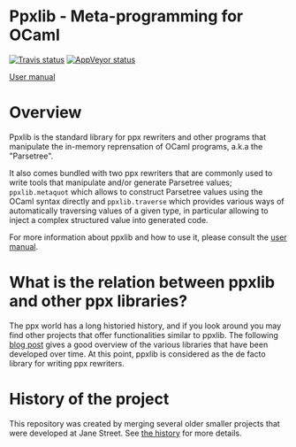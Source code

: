 # Ppxlib - Meta-programming for OCaml

[![Travis status][travis-img]][travis] [![AppVeyor status][appveyor-img]][appveyor]

[travis]:         https://travis-ci.org/ocaml-ppx/ppxlib
[travis-img]:     https://travis-ci.org/ocaml-ppx/ppxlib.svg?branch=master
[appveyor]:       https://ci.appveyor.com/project/diml/ppxlib/branch/master
[appveyor-img]:   https://ci.appveyor.com/api/projects/status/bogbsm33uvh083jx?svg=true

[User manual][man]

# Overview

Ppxlib is the standard library for ppx rewriters and other programs
that manipulate the in-memory reprensation of OCaml programs, a.k.a
the "Parsetree".

It also comes bundled with two ppx rewriters that are commonly used to
write tools that manipulate and/or generate Parsetree values;
`ppxlib.metaquot` which allows to construct Parsetree values using the
OCaml syntax directly and `ppxlib.traverse` which provides various
ways of automatically traversing values of a given type, in particular
allowing to inject a complex structured value into generated code.

For more information about ppxlib and how to use it, please consult the
[user manual][man].

# What is the relation between ppxlib and other ppx libraries?

The ppx world has a long historied history, and if you look around you
may find other projects that offer functionalities similar to
ppxlib. The following [blog post][future-of-ppx] gives a good overview
of the various libraries that have been developed over time. At this
point, ppxlib is considered as the de facto library for writing ppx
rewriters.

# History of the project

This repository was created by merging several older smaller projects
that were developed at Jane Street. See [the history](HISTORY.md) for
more details.

[man]:           http://ppxlib.readthedocs.io/
[future-of-ppx]: https://discuss.ocaml.org/t/the-future-of-ppx/3766
